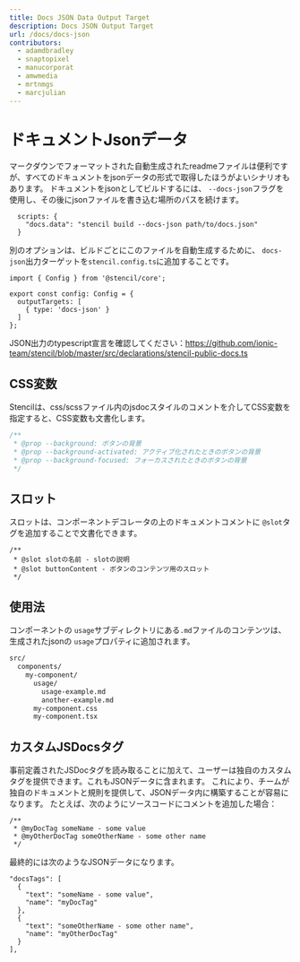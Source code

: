 ```yaml
---
title: Docs JSON Data Output Target
description: Docs JSON Output Target
url: /docs/docs-json
contributors:
  - adamdbradley
  - snaptopixel
  - manucorporat
  - amwmedia
  - mrtnmgs
  - marcjulian
---
```


# ドキュメントJsonデータ

マークダウンでフォーマットされた自動生成されたreadmeファイルは便利ですが、すべてのドキュメントをjsonデータの形式で取得したほうがよいシナリオもあります。 ドキュメントをjsonとしてビルドするには、 `--docs-json`フラグを使用し、その後にjsonファイルを書き込む場所のパスを続けます。

```tsx
  scripts: {
    "docs.data": "stencil build --docs-json path/to/docs.json"
  }
```

別のオプションは、ビルドごとにこのファイルを自動生成するために、 `docs-json`出力ターゲットを`stencil.config.ts`に追加することです。

```tsx
import { Config } from '@stencil/core';

export const config: Config = {
  outputTargets: [
    { type: 'docs-json' }
  ]
};
```

JSON出力のtypescript宣言を確認してください：https://github.com/ionic-team/stencil/blob/master/src/declarations/stencil-public-docs.ts

## CSS変数

Stencilは、css/scssファイル内のjsdocスタイルのコメントを介してCSS変数を指定すると、CSS変数も文書化します。

```css
/**
 * @prop --background: ボタンの背景
 * @prop --background-activated: アクティブ化されたときのボタンの背景
 * @prop --background-focused: フォーカスされたときのボタンの背景
 */
```

## スロット

スロットは、コンポーネントデコレータの上のドキュメントコメントに `@slot`タグを追加することで文書化できます。

```tsx
/**
 * @slot slotの名前 - slotの説明
 * @slot buttonContent - ボタンのコンテンツ用のスロット
 */
```


## 使用法

コンポーネントの `usage`サブディレクトリにある`.md`ファイルのコンテンツは、生成されたjsonの `usage`プロパティに追加されます。

```bash
src/
  components/
    my-component/
      usage/
        usage-example.md
        another-example.md
      my-component.css
      my-component.tsx
```


## カスタムJSDocsタグ

事前定義されたJSDocタグを読み取ることに加えて、ユーザーは独自のカスタムタグを提供できます。これもJSONデータに含まれます。 これにより、チームが独自のドキュメントと規則を提供して、JSONデータ内に構築することが容易になります。 たとえば、次のようにソースコードにコメントを追加した場合：

```tsx
/**
 * @myDocTag someName - some value
 * @myOtherDocTag someOtherName - some other name
 */
```

最終的には次のようなJSONデータになります。

```tsx
"docsTags": [
  {
    "text": "someName - some value",
    "name": "myDocTag"
  },
  {
    "text": "someOtherName - some other name",
    "name": "myOtherDocTag"
  }
],
```
